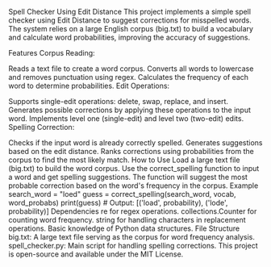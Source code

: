 Spell Checker Using Edit Distance
This project implements a simple spell checker using Edit Distance to suggest corrections for misspelled words. The system relies on a large English corpus (big.txt) to build a vocabulary and calculate word probabilities, improving the accuracy of suggestions.

Features
Corpus Reading:

Reads a text file to create a word corpus.
Converts all words to lowercase and removes punctuation using regex.
Calculates the frequency of each word to determine probabilities.
Edit Operations:

Supports single-edit operations: delete, swap, replace, and insert.
Generates possible corrections by applying these operations to the input word.
Implements level one (single-edit) and level two (two-edit) edits.
Spelling Correction:

Checks if the input word is already correctly spelled.
Generates suggestions based on the edit distance.
Ranks corrections using probabilities from the corpus to find the most likely match.
How to Use
Load a large text file (big.txt) to build the word corpus.
Use the correct_spelling function to input a word and get spelling suggestions.
The function will suggest the most probable correction based on the word's frequency in the corpus.
Example
search_word = "loed"
guess = correct_spelling(search_word, vocab, word_probabs)
print(guess)  # Output: [('load', probability), ('lode', probability)]
Dependencies
re for regex operations.
collections.Counter for counting word frequency.
string for handling characters in replacement operations.
Basic knowledge of Python data structures.
File Structure
big.txt: A large text file serving as the corpus for word frequency analysis.
spell_checker.py: Main script for handling spelling corrections.
This project is open-source and available under the MIT License.
